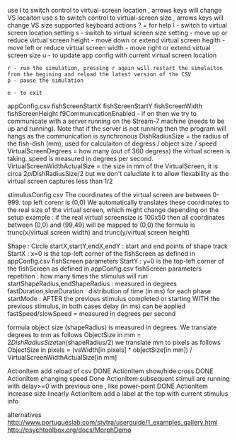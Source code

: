 use l to switch control to virtual-screen location , arrows keys will change VS locaiton
use s to switch control to virtual-screen size , arrows keys will change VS size 
supported keyboard actions 
    ? = for help 
    l - switch to virtual screen location setting
    s - switch to virtual screen size setting 
    <Up> - move up or reduce virtual screen height
    <Down> - move down or extend virtual screen hegith
    <Left>  - move left or reduce virtual screen width
    <Right> - move right or extend virtual screen size 
    u - to update app config with current virtual screen location

    r - run the simulation, pressing r again will restart the simulaiton from the begining and reload the latest version of the CSV
    p - pause the simulation 

    e - to exit


appConfig.csv
fishScreenStartX
fishScreenStartY
fishScreenWidth
fishScreenHeight
f9CommunicationEnabled - if on then we try to communicate with a server running on the Stream-7 machine (needs to be up and running). Note that if the server is not running then the program will hangs as the communication is synchronous 
DishRadiusSize = the radius of the fish-dish (mm), used for calculaiton of degress / object size / speed 
VirtualScreenDegrees = how many (out of 360 degress) the virtual screen is taking. speed is measured in degrees per second. 
VirtualScreenWidthActualSize = the size in mm of the VirtualScreen,  it is circa 2*pi*DishRadiusSize/2 but we don't caluclate it to allow flexability as the virtual screen captures less than 1/2 

stimulusConfig.csv
The coordinates of the virtual screen are between 0-999. top left corenr is (0,0)
We automatically translates these coordinates to the real size of the virtual screen, which might change depending on the setup
example : if the real virtual screensize is 100x50 then all coordinates between (0,0) and (99,49) will be mapped to (0,0)
the formula is trunc(x/virtual screen width) and trunc(y/virtual screen height)

Shape	: Circle 
startX,startY,endX,endY : start and end points of shape track
StartX : x=0 is the top-left corner of the fishScreen as defined in appConfig.csv fishScreen parameters 
StartY : y=0 is the top-left corner of the fishScreen as defined in appConfig.csv fishScreen parameters 
repetition : how many times the stimulus will run 
startShapeRadius,endShapeRadius : measured in degrees 
fastDuration,slowDuration : distribution of time (in ms) for each phase 
startMode : AFTER the previous stimulus completed or starting WITH the previous stimulus, in both cases delay (in ms) can be applied 
fastSpeed/slowSpeed = measured in degrees per second 

formula 
object size (shapeRadius) is measured in degrees. We translate degrees to mm as follows
    ObjectSize in mm =  2*DishRadiusSize*tan(shapeRadius/2) 
we translate mm to pixels as follows
    ObjectSize in pixels =  (vsWidth[in pixels] * objectSize[in mm]) / VirtualScreenWidthActualSize[in mm]




  ActionItem add reload of csv DONE
  ActionItem show/hide cross DONE
  ActionItem changing speed Done
  ActionItem subsequent stimuli are running with delay>=0 with previous one , like power-point DONE
  ActionItem increase size linearly 
  ActionItem add a label at the top with current stimulus info


  alternatives
  http://www.portugueslab.com/stytra/userguide/1_examples_gallery.html
  http://psychtoolbox.org/docs/MorphDemo